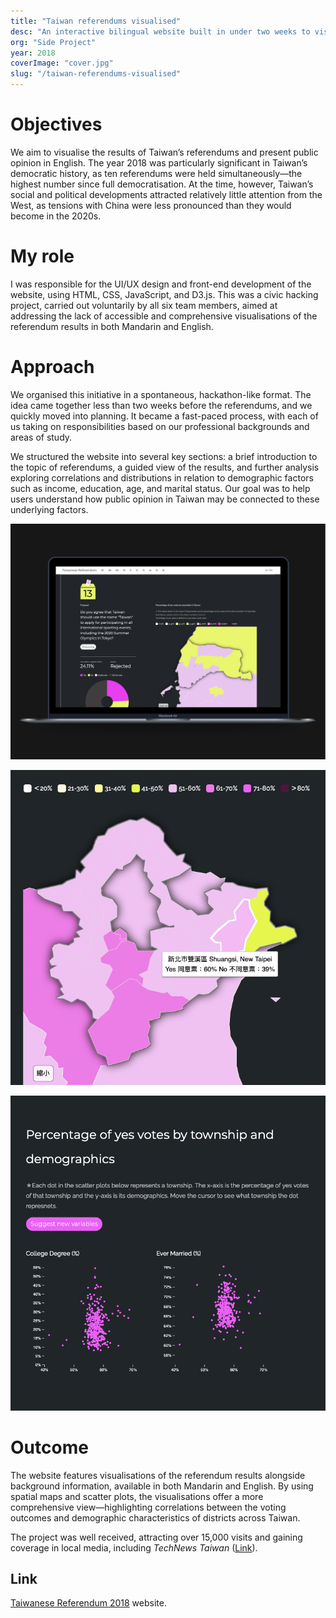```yaml
---
title: "Taiwan referendums visualised"
desc: "An interactive bilingual website built in under two weeks to visualise Taiwan’s 2018 referendums. It brought clarity to public opinion through data storytelling with maps, charts, and guided views."
org: "Side Project"
year: 2018
coverImage: "cover.jpg"
slug: "/taiwan-referendums-visualised"
---
```



# Objectives

We aim to visualise the results of Taiwan’s referendums and present public opinion in English. The year 2018 was particularly significant in Taiwan’s democratic history, as ten referendums were held simultaneously—the highest number since full democratisation. At the time, however, Taiwan’s social and political developments attracted relatively little attention from the West, as tensions with China were less pronounced than they would become in the 2020s.

# My role

I was responsible for the UI/UX design and front-end development of the website, using HTML, CSS, JavaScript, and D3.js. This was a civic hacking project, carried out voluntarily by all six team members, aimed at addressing the lack of accessible and comprehensive visualisations of the referendum results in both Mandarin and English.

# Approach

We organised this initiative in a spontaneous, hackathon-like format. The idea came together less than two weeks before the referendums, and we quickly moved into planning. It became a fast-paced process, with each of us taking on responsibilities based on our professional backgrounds and areas of study.

We structured the website into several key sections: a brief introduction to the topic of referendums, a guided view of the results, and further analysis exploring correlations and distributions in relation to demographic factors such as income, education, age, and marital status. Our goal was to help users understand how public opinion in Taiwan may be connected to these underlying factors.

![cover_legacy_2.jpg](./cover_legacy_2.jpg)

![screenshot2.png](./screenshot2.png)

![screenshot3.png](./screenshot3.png)

# Outcome

The website features visualisations of the referendum results alongside background information, available in both Mandarin and English. By using spatial maps and scatter plots, the visualisations offer a more comprehensive view—highlighting correlations between the voting outcomes and demographic characteristics of districts across Taiwan.

The project was well received, attracting over 15,000 visits and gaining coverage in local media, including *TechNews Taiwan* ([Link](https://technews.tw/2018/11/30/taiwanese-referendum-2018/)).

## Link

[Taiwanese Referendum 2018](https://rfrd-tw.github.io/en/) website.